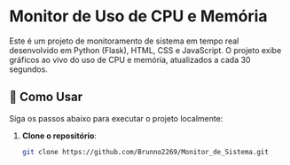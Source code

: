 # Monitor de Uso de CPU e Memória

Este é um projeto de monitoramento de sistema em tempo real desenvolvido em Python (Flask), HTML, CSS e JavaScript. O projeto exibe gráficos ao vivo do uso de CPU e memória, atualizados a cada 30 segundos.

## 🚀 Como Usar

Siga os passos abaixo para executar o projeto localmente:

1. **Clone o repositório**:
   ```bash
   git clone https://github.com/Brunno2269/Monitor_de_Sistema.git
